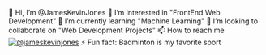 👋 Hi, I’m @JamesKevinJones
👀 I’m interested in "FrontEnd Web Development"
🌱 I’m currently learning "Machine Learning"
💞️ I’m looking to collaborate on "Web Development Projects"
📫 How to reach me [![@jameskevinjones]()](https://www.instagram.com/jameskevinjones/)
⚡ Fun fact: Badminton is my favorite sport

<!---
JamesKevinJones/JamesKevinJones is a ✨ special ✨ repository because its `README.md` (this file) appears on your GitHub profile.
You can click the Preview link to take a look at your changes.
--->
